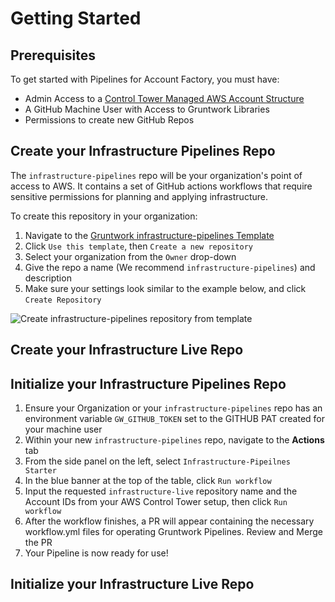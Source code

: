 # Getting Started

## Prerequisites

To get started with Pipelines for Account Factory, you must have:

- Admin Access to a [Control Tower Managed AWS Account Structure](/foundations/accounts/enable-control-tower)
- A GitHub Machine User with Access to Gruntwork Libraries
- Permissions to create new GitHub Repos

## Create your Infrastructure Pipelines Repo

The `infrastructure-pipelines` repo will be your organization's point of access to AWS.  It contains a set of
GitHub actions workflows that require sensitive permissions for planning and applying infrastructure.

To create this repository in your organization:

1. Navigate to the [Gruntwork infrastructure-pipelines Template](https://github.com/gruntwork-io/infrastructure-pipelines-starter)
1. Click `Use this template`, then `Create a new repository`
1. Select your organization from the `Owner` drop-down
1. Give the repo a name (We recommend `infrastructure-pipelines`) and description
1. Make sure your settings look similar to the example below, and click `Create Repository`

![Create infrastructure-pipelines repository from template](/img/devops-foundations/pipelines/create-infra-pipelines.png)


## Create your Infrastructure Live Repo

## Initialize your Infrastructure Pipelines Repo

1. Ensure your Organization or your `infrastructure-pipelines` repo has an environment variable `GW_GITHUB_TOKEN` set to the GITHUB PAT created for your machine user
1. Within your new `infrastructure-pipelines` repo, navigate to the **Actions** tab
1. From the side panel on the left, select `Infrastructure-Pipeilnes Starter`
1. In the blue banner at the top of the table, click `Run workflow`
1. Input the requested `infrastructure-live` repository name and the Account IDs from your AWS Control Tower setup, then click `Run workflow`
1. After the workflow finishes, a PR will appear containing the necessary workflow.yml files for operating Gruntwork Pipelines. Review and Merge the PR
1. Your Pipeline is now ready for use!

## Initialize your Infrastructure Live Repo


<!-- ##DOCS-SOURCER-START
{
  "sourcePlugin": "local-copier",
  "hash": "ae57459eab74413487cfeaa181cfa82c"
}
##DOCS-SOURCER-END -->
